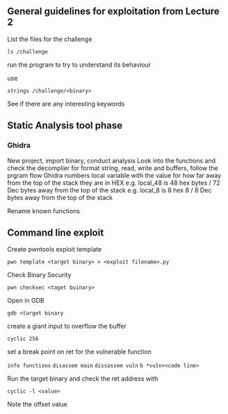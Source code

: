 ## General guidelines for exploitation from Lecture 2

List the files for the challenge

`ls /challenge`

run the program to try to understand its behaviour

use

`strings /challenge/<binary>`

See if there are any interesting keywords

## Static Analysis tool phase

### Ghidra

New project, import binary, conduct analysis
Look into the functions and check the decomplier for format string, read, write and buffers, follow the prgram flow
Ghidra numbers local variable with the value for how far away from the top of the stack they are in HEX 
e.g. local_48 is 48 hex bytes / 72 Dec bytes away from the top of the stack
e.g. local_8 is 8 hex 8 / 8 Dec bytes away from the top of the stack

Rename known functions

## Command line exploit

Create pwntools exploit template

`pwn template <target binary> > <exploit filename>.py`

Check Binary Security

`pwn checksec <taget buinary>`

Open in GDB

`gdb <target binary`

create a giant input to overflow the buffer

`cyclic 256`

set a break point on ret for the vulnerable function

`info functions`
`disassem main`
`dissassem vuln`
`b *vuln+<code line>`

Run the target binary and check the ret address with 

`cyclic -l <value>`

Note the offset value 




